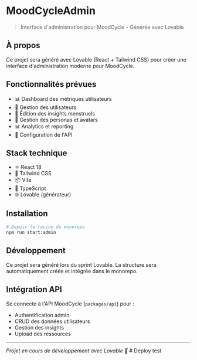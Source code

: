 # MoodCycleAdmin

> Interface d'administration pour MoodCycle - Générée avec Lovable

## À propos

Ce projet sera généré avec Lovable (React + Tailwind CSS) pour créer une interface d'administration moderne pour MoodCycle.

## Fonctionnalités prévues

- 📊 Dashboard des métriques utilisateurs
- 👥 Gestion des utilisateurs
- 📝 Édition des insights menstruels
- 🎨 Gestion des personas et avatars
- 📊 Analytics et reporting
- 🔧 Configuration de l'API

## Stack technique

- ⚛️ React 18
- 🎨 Tailwind CSS
- 📦 Vite
- 🔧 TypeScript
- 🌐 Lovable (générateur)

## Installation

```bash
# Depuis la racine du monorepo
npm run start:admin
```

## Développement

Ce projet sera généré lors du sprint Lovable. La structure sera automatiquement créée et intégrée dans le monorepo.

## Intégration API

Se connecte à l'API MoodCycle (`packages/api`) pour :
- Authentification admin
- CRUD des données utilisateurs
- Gestion des insights
- Upload des ressources

---

*Projet en cours de développement avec Lovable 🚀* # Deploy test
